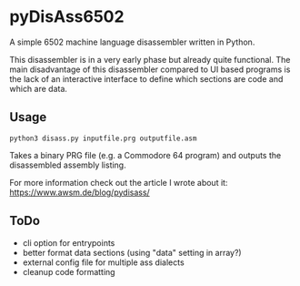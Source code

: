# pyDisAss6502 

A simple 6502 machine language disassembler written in Python.

This disassembler is in a very early phase but already quite functional.
The main disadvantage of this disassembler compared to UI based programs is the lack of an interactive interface to define which sections are code and which are data.

## Usage

```
python3 disass.py inputfile.prg outputfile.asm
```

Takes a binary PRG file (e.g. a Commodore 64 program) and outputs the disassembled assembly listing.

For more information check out the article I wrote about it: 
https://www.awsm.de/blog/pydisass/


## ToDo

* cli option for entrypoints
* better format data sections (using "data" setting in array?)
* external config file for multiple ass dialects
* cleanup code formatting

